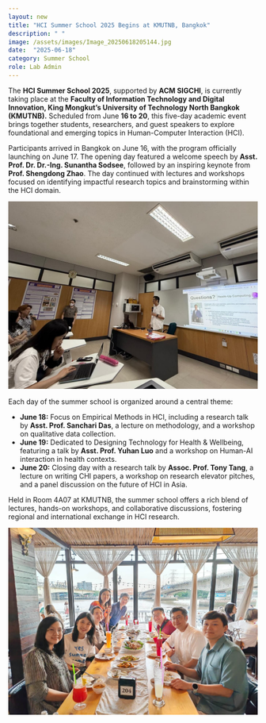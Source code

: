 ```yaml
---
layout: new
title: "HCI Summer School 2025 Begins at KMUTNB, Bangkok"
description: " "
image: /assets/images/Image_20250618205144.jpg
date:  "2025-06-18"
category: Summer School
role: Lab Admin
---
```

The **HCI Summer School 2025**, supported by **ACM SIGCHI**, is currently taking place at the **Faculty of Information Technology and Digital Innovation, King Mongkut’s University of Technology North Bangkok (KMUTNB).** Scheduled from June **16 to 20**, this five-day academic event brings together students, researchers, and guest speakers to explore foundational and emerging topics in Human-Computer Interaction (HCI).

Participants arrived in Bangkok on June 16, with the program officially launching on June 17. The opening day featured a welcome speech by **Asst. Prof. Dr. Dr.-Ing. Sunantha Sodsee**, followed by an inspiring keynote from **Prof. Shengdong Zhao**. The day continued with lectures and workshops focused on identifying impactful research topics and brainstorming within the HCI domain.

![-](/assets/images/Image_20250618205131.jpg "-")

Each day of the summer school is organized around a central theme:
- **June 18:** Focus on Empirical Methods in HCI, including a research talk by **Asst. Prof. Sanchari Das**, a lecture on methodology, and a workshop on qualitative data collection.
- **June 19:** Dedicated to Designing Technology for Health & Wellbeing, featuring a talk by **Asst. Prof. Yuhan Luo** and a workshop on Human-AI interaction in health contexts.
- **June 20:** Closing day with a research talk by **Assoc. Prof. Tony Tang**, a lecture on writing CHI papers, a workshop on research elevator pitches, and a panel discussion on the future of HCI in Asia.

Held in Room 4A07 at KMUTNB, the summer school offers a rich blend of lectures, hands-on workshops, and collaborative discussions, fostering regional and international exchange in HCI research.

![-](/assets/images/Image_20250618205620.jpg "-")